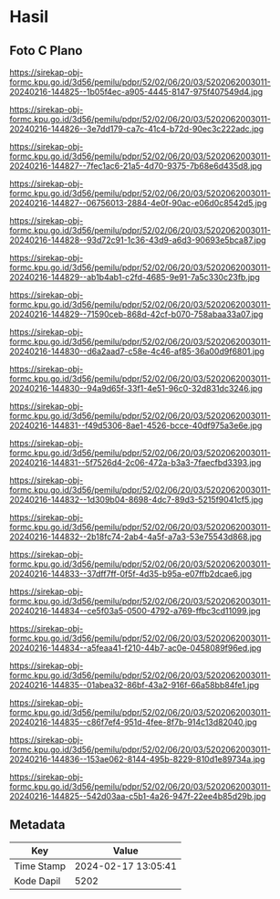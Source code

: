 # Hasil

## Foto C Plano

https://sirekap-obj-formc.kpu.go.id/3d56/pemilu/pdpr/52/02/06/20/03/5202062003011-20240216-144825--1b05f4ec-a905-4445-8147-975f407549d4.jpg

https://sirekap-obj-formc.kpu.go.id/3d56/pemilu/pdpr/52/02/06/20/03/5202062003011-20240216-144826--3e7dd179-ca7c-41c4-b72d-90ec3c222adc.jpg

https://sirekap-obj-formc.kpu.go.id/3d56/pemilu/pdpr/52/02/06/20/03/5202062003011-20240216-144827--7fec1ac6-21a5-4d70-9375-7b68e6d435d8.jpg

https://sirekap-obj-formc.kpu.go.id/3d56/pemilu/pdpr/52/02/06/20/03/5202062003011-20240216-144827--06756013-2884-4e0f-90ac-e06d0c8542d5.jpg

https://sirekap-obj-formc.kpu.go.id/3d56/pemilu/pdpr/52/02/06/20/03/5202062003011-20240216-144828--93d72c91-1c36-43d9-a6d3-90693e5bca87.jpg

https://sirekap-obj-formc.kpu.go.id/3d56/pemilu/pdpr/52/02/06/20/03/5202062003011-20240216-144829--ab1b4ab1-c2fd-4685-9e91-7a5c330c23fb.jpg

https://sirekap-obj-formc.kpu.go.id/3d56/pemilu/pdpr/52/02/06/20/03/5202062003011-20240216-144829--71590ceb-868d-42cf-b070-758abaa33a07.jpg

https://sirekap-obj-formc.kpu.go.id/3d56/pemilu/pdpr/52/02/06/20/03/5202062003011-20240216-144830--d6a2aad7-c58e-4c46-af85-36a00d9f6801.jpg

https://sirekap-obj-formc.kpu.go.id/3d56/pemilu/pdpr/52/02/06/20/03/5202062003011-20240216-144830--94a9d65f-33f1-4e51-96c0-32d831dc3246.jpg

https://sirekap-obj-formc.kpu.go.id/3d56/pemilu/pdpr/52/02/06/20/03/5202062003011-20240216-144831--f49d5306-8ae1-4526-bcce-40df975a3e6e.jpg

https://sirekap-obj-formc.kpu.go.id/3d56/pemilu/pdpr/52/02/06/20/03/5202062003011-20240216-144831--5f7526d4-2c06-472a-b3a3-7faecfbd3393.jpg

https://sirekap-obj-formc.kpu.go.id/3d56/pemilu/pdpr/52/02/06/20/03/5202062003011-20240216-144832--1d309b04-8698-4dc7-89d3-5215f9041cf5.jpg

https://sirekap-obj-formc.kpu.go.id/3d56/pemilu/pdpr/52/02/06/20/03/5202062003011-20240216-144832--2b18fc74-2ab4-4a5f-a7a3-53e75543d868.jpg

https://sirekap-obj-formc.kpu.go.id/3d56/pemilu/pdpr/52/02/06/20/03/5202062003011-20240216-144833--37dff7ff-0f5f-4d35-b95a-e07ffb2dcae6.jpg

https://sirekap-obj-formc.kpu.go.id/3d56/pemilu/pdpr/52/02/06/20/03/5202062003011-20240216-144834--ce5f03a5-0500-4792-a769-ffbc3cd11099.jpg

https://sirekap-obj-formc.kpu.go.id/3d56/pemilu/pdpr/52/02/06/20/03/5202062003011-20240216-144834--a5feaa41-f210-44b7-ac0e-0458089f96ed.jpg

https://sirekap-obj-formc.kpu.go.id/3d56/pemilu/pdpr/52/02/06/20/03/5202062003011-20240216-144835--01abea32-86bf-43a2-916f-66a58bb84fe1.jpg

https://sirekap-obj-formc.kpu.go.id/3d56/pemilu/pdpr/52/02/06/20/03/5202062003011-20240216-144835--c86f7ef4-951d-4fee-8f7b-914c13d82040.jpg

https://sirekap-obj-formc.kpu.go.id/3d56/pemilu/pdpr/52/02/06/20/03/5202062003011-20240216-144836--153ae062-8144-495b-8229-810d1e89734a.jpg

https://sirekap-obj-formc.kpu.go.id/3d56/pemilu/pdpr/52/02/06/20/03/5202062003011-20240216-144825--542d03aa-c5b1-4a26-947f-22ee4b85d29b.jpg


## Metadata

| Key        | Value               |
| ---------- | ------------------- |
| Time Stamp | 2024-02-17 13:05:41 |
| Kode Dapil | 5202                |



